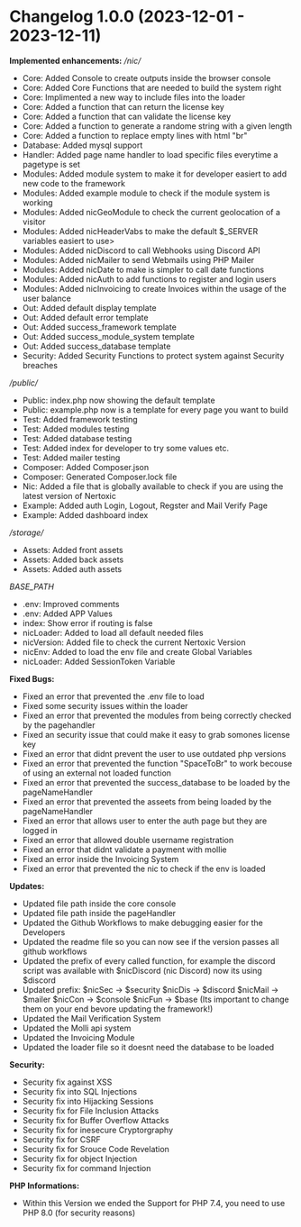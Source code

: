 # Changelog 1.0.0 (2023-12-01 - 2023-12-11)

**Implemented enhancements:**
*/nic/*
- Core: Added Console to create outputs inside the browser console
- Core: Added Core Functions that are needed to build the system right
- Core: Implimented a new way to include files into the loader
- Core: Added a function that can return the license key
- Core: Added a function that can validate the license key
- Core: Added a function to generate a randome string with a given length
- Core: Added a function to replace empty lines with html "br"
- Database: Added mysql support
- Handler: Added page name handler to load specific files everytime a pagetype is set
- Modules: Added module system to make it for developer easiert to add new code to the framework
- Modules: Added example module to check if the module system is working
- Modules: Added nicGeoModule to check the current geolocation of a visitor
- Modules: Added nicHeaderVabs to make the default $_SERVER variables easiert to use>
- Modules: Added nicDiscord to call Webhooks using Discord API
- Modules: Added nicMailer to send Webmails using PHP Mailer
- Modules: Added nicDate to make is simpler to call date functions
- Modules: Added nicAuth to add functions to register and login users
- Modules: Added nicInvoicing to create Invoices within the usage of the user balance
- Out: Added default display template
- Out: Added default error template
- Out: Added success_framework template
- Out: Added success_module_system template
- Out: Added success_database template
- Security: Added Security Functions to protect system against Security breaches

*/public/*
- Public: index.php now showing the default template
- Public: example.php now is a template for every page you want to build
- Test: Added framework testing
- Test: Added modules testing
- Test: Added database testing
- Test: Added index for developer to try some values etc.
- Test: Added mailer testing
- Composer: Added Composer.json
- Composer: Generated Composer.lock file
- Nic: Added a file that is globally available to check if you are using the latest version of Nertoxic
- Example: Added auth Login, Logout, Regster and Mail Verify Page
- Example: Added dashboard index

*/storage/*
- Assets: Added front assets
- Assets: Added back assets
- Assets: Added auth assets

*BASE_PATH*
- .env: Improved comments
- .env: Added APP Values
- index: Show error if routing is false
- nicLoader: Added to load all default needed files
- nicVersion: Added file to check the current Nertoxic Version
- nicEnv: Added to load the env file and create Global Variables
- nicLoader: Added SessionToken Variable

**Fixed Bugs:**
- Fixed an error that prevented the .env file to load
- Fixed some security issues within the loader
- Fixed an error that prevented the modules from being correctly checked by the pagehandler
- Fixed an security issue that could make it easy to grab somones license key
- Fixed an error that didnt prevent the user to use outdated php versions
- Fixed an error that prevented the function "SpaceToBr" to work becouse of using an external not loaded function
- Fixed an error that prevented the success_database to be loaded by the pageNameHandler
- Fixed an error that prevented the asseets from being loaded by the pageNameHandler
- Fixed an error that allows user to enter the auth page but they are logged in
- Fixed an error that allowed double username registration
- Fixed an error that didnt validate a payment with mollie
- Fixed an error inside the Invoicing System
- Fixed an error that prevented the nic to check if the env is loaded

**Updates:**
- Updated file path inside the core console
- Updated file path inside the pageHandler
- Updated the Github Workflows to make debugging easier for the Developers
- Updated the readme file so you can now see if the version passes all github workflows
- Updated the prefix of every called function, for example the discord script was available with $nicDiscord (nic Discord) now its using $discord
- Updated prefix:
    $nicSec -> $security
    $nicDis -> $discord
    $nicMail -> $mailer
    $nicCon -> $console
    $nicFun -> $base
    (Its important to change them on your end bevore updating the framework!)
- Updated the Mail Verification System
- Updated the Molli api system
- Updated the Invoicing Module
- Updated the loader file so it doesnt need the database to be loaded

**Security:**
- Security fix against XSS
- Security fix into SQL Injections
- Security fix into Hijacking Sessions
- Security fix for File Inclusion Attacks
- Security fix for Buffer Overflow Attacks
- Security fix for inesecure Cryptorgraphy
- Security fix for CSRF
- Security fix for Srouce Code Revelation
- Security fix for object Injection
- Security fix for command Injection

**PHP Informations:**
- Within this Version we ended the Support for PHP 7.4, you need to use PHP 8.0 (for security reasons)